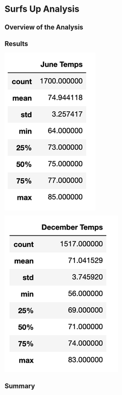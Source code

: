 # Surfs Up Analysis
## Overview of the Analysis
## Results

![June_temps](https://github.com/jackogross123/surfs_up/blob/main/June_temps.png)

![Dec_temps](https://github.com/jackogross123/surfs_up/blob/main/Dec_temps.png)

## Summary 
